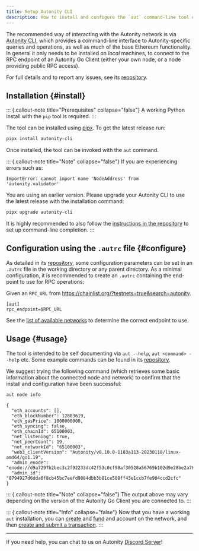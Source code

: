 ```yaml
---
title: Setup Autonity CLI
description: How to install and configure the `aut` command-line tool on your local machine.
---
```


The recommended way of interacting with the Autonity network is via [Autonity CLI](https://github.com/autonity/autonity-cli), which provides a command-line interface to Autonity-specific queries and operations, as well as much of the base Ethereum functionality. In general it only needs to be installed on _local_ machines, to connect to the RPC endpoint of an Autonity Go Client (either your own node, or a node providing public RPC access).

For full details and to report any issues, see its [repository](https://github.com/autonity/autonity-cli).

## Installation {#install}

::: {.callout-note title="Prerequisites" collapse="false"}
A working Python install with the `pip` tool is required.
:::

The tool can be installed using [pipx](https://github.com/pypa/pipx). To get the latest release run:

```bash
pipx install autonity-cli
```

Once installed, the tool can be invoked with the `aut` command.

::: {.callout-note title="Note" collapse="false"}
If you are experiencing errors such as:

```
ImportError: cannot import name 'NodeAddress' from 'autonity.validator'
```

You are using an earlier version. Please upgrade your Autonity CLI to use the latest release with the installation command:

```bash
pipx upgrade autonity-cli
```

It is highly recommended to also follow the [instructions in the repository](https://github.com/autonity/autonity-cli) to set up command-line completion.
:::

## Configuration using the `.autrc` file {#configure}

As detailed in its [repository](https://github.com/autonity/autonity-cli#configuration-using-autrc-files), some configuration parameters can be set in an `.autrc` file in the working directory or any parent directory.  As a minimal configuration, it is recommended to create an `.autrc` containing the end-point to use for RPC operations:

Given an `RPC_URL` from <https://chainlist.org/?testnets=true&search=autonity>.

```
[aut]
rpc_endpoint=$RPC_URL
```

See the [list of available networks](/networks/) to determine the correct endpoint to use.

## Usage {#usage}

The tool is intended to be self documenting via `aut --help`, `aut <command> --help` etc. Some example commands can be found in its [repository](https://github.com/autonity/autonity-cli).

We suggest trying the following command (which retrieves some basic information about the connected node and network) to confirm that the install and configuration have been successful:

```bash
aut node info
```
```console
{
  "eth_accounts": [],
  "eth_blockNumber": 12803619,
  "eth_gasPrice": 1000000000,
  "eth_syncing": false,
  "eth_chainId": 65100003,
  "net_listening": true,
  "net_peerCount": 19,
  "net_networkId": "65100003",
  "web3_clientVersion": "Autonity/v0.10.0-1183a113-20230118/linux-amd64/go1.19",
  "admin_enode": "enode://d9a7297b2bec3c2f92233dc42f53c0cf98af30528a56765b102d9e28be2a760b7fd3045790246d1a5836af9a8ea5d2dbcc9b56864f6391045ba76391d9db931e@77.86.9.81:30303",
  "admin_id": "8794927d6dda6f8cb45bc7eefd9084dbb3b81ce508ff43e1ccb7fe904ccd2cfc"
}
```

::: {.callout-note title="Note" collapse="false"}
The output above may vary depending on the version of the Autonity Go Client you are connected to.
:::

::: {.callout-note title="Info" collapse="false"}
Now that you have a working `aut` installation, you can  [create](/account-holders/create-acct/) and [fund](/account-holders/fund-acct/) and account on the network, and then [create and submit a transaction](/account-holders/submit-trans-aut/).
:::

------------------------------------------------

If you need help, you can chat to us on Autonity [Discord Server](https://discord.gg/autonity)!
